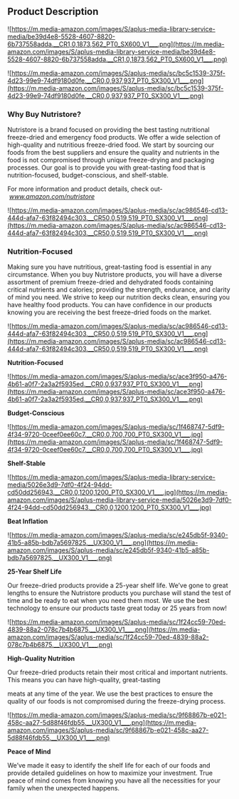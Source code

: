 ## **Product Description**

![https://m.media-amazon.com/images/S/aplus-media-library-service-media/be39d4e8-5528-4607-8820-6b737558adda.__CR1,0,1873,562_PT0_SX600_V1___.png](https://m.media-amazon.com/images/S/aplus-media-library-service-media/be39d4e8-5528-4607-8820-6b737558adda.__CR1,0,1873,562_PT0_SX600_V1___.png)

![https://m.media-amazon.com/images/S/aplus-media/sc/bc5c1539-375f-4d23-99e9-74df9180d0fe.__CR0,0,937,937_PT0_SX300_V1___.png](https://m.media-amazon.com/images/S/aplus-media/sc/bc5c1539-375f-4d23-99e9-74df9180d0fe.__CR0,0,937,937_PT0_SX300_V1___.png)

### **Why Buy Nutristore?**

Nutristore is a brand focused on providing the best tasting nutritional freeze-dried and emergency food products. We offer a wide selection of high-quality and nutritious freeze-dried food. We start by sourcing our foods from the best suppliers and ensure the quality and nutrients in the food is not compromised through unique freeze-drying and packaging processes. Our goal is to provide you with great-tasting food that is nutrition-focused, budget-conscious, and shelf-stable.

For more information and product details, check out- *www.amazon.com/nutristore*

![https://m.media-amazon.com/images/S/aplus-media/sc/ac986546-cd13-444d-afa7-63f82494c303.__CR50,0,519,519_PT0_SX300_V1___.png](https://m.media-amazon.com/images/S/aplus-media/sc/ac986546-cd13-444d-afa7-63f82494c303.__CR50,0,519,519_PT0_SX300_V1___.png)

### **Nutrition-Focused**

Making sure you have nutritious, great-tasting food is essential in any circumstance. When you buy Nutristore products, you will have a diverse assortment of premium freeze-dried and dehydrated foods containing critical nutrients and calories; providing the strength, endurance, and clarity of mind you need. We strive to keep our nutrition decks clean, ensuring you have healthy food products. You can have confidence in our products knowing you are receiving the best freeze-dried foods on the market.

![https://m.media-amazon.com/images/S/aplus-media/sc/ac986546-cd13-444d-afa7-63f82494c303.__CR50,0,519,519_PT0_SX300_V1___.png](https://m.media-amazon.com/images/S/aplus-media/sc/ac986546-cd13-444d-afa7-63f82494c303.__CR50,0,519,519_PT0_SX300_V1___.png)

**Nutrition-Focused**

![https://m.media-amazon.com/images/S/aplus-media/sc/ace3f950-a476-4b61-a0f7-2a3a2f5935ed.__CR0,0,937,937_PT0_SX300_V1___.png](https://m.media-amazon.com/images/S/aplus-media/sc/ace3f950-a476-4b61-a0f7-2a3a2f5935ed.__CR0,0,937,937_PT0_SX300_V1___.png)

**Budget-Conscious**

![https://m.media-amazon.com/images/S/aplus-media/sc/1f468747-5df9-4f34-9720-0ceef0ee60c7.__CR0,0,700,700_PT0_SX300_V1___.jpg](https://m.media-amazon.com/images/S/aplus-media/sc/1f468747-5df9-4f34-9720-0ceef0ee60c7.__CR0,0,700,700_PT0_SX300_V1___.jpg)

**Shelf-Stable**

![https://m.media-amazon.com/images/S/aplus-media-library-service-media/5026e3d9-7df0-4f24-94dd-cd50dd256943.__CR0,0,1200,1200_PT0_SX300_V1___.jpg](https://m.media-amazon.com/images/S/aplus-media-library-service-media/5026e3d9-7df0-4f24-94dd-cd50dd256943.__CR0,0,1200,1200_PT0_SX300_V1___.jpg)

**Beat Inflation**

![https://m.media-amazon.com/images/S/aplus-media/sc/e245db5f-9340-41b5-a85b-bdb7a5697825.__UX300_V1___.png](https://m.media-amazon.com/images/S/aplus-media/sc/e245db5f-9340-41b5-a85b-bdb7a5697825.__UX300_V1___.png)

**25-Year Shelf Life**

Our freeze-dried products provide a 25-year shelf life. We’ve gone to great lengths to ensure the Nutristore products you purchase will stand the test of time and be ready to eat when you need them most. We use the best technology to ensure our products taste great today or 25 years from now!

![https://m.media-amazon.com/images/S/aplus-media/sc/1f24cc59-70ed-4839-88a2-078c7b4b6875.__UX300_V1___.png](https://m.media-amazon.com/images/S/aplus-media/sc/1f24cc59-70ed-4839-88a2-078c7b4b6875.__UX300_V1___.png)

**High-Quality Nutrition**

Our freeze-dried products retain their most critical and important nutrients. This means you can have high-quality, great-tasting

meats at any time of the year. We use the best practices to ensure the quality of our foods is not compromised during the freeze-drying process.

![https://m.media-amazon.com/images/S/aplus-media/sc/9f68867b-e021-458c-aa27-5d88f46fdb55.__UX300_V1___.png](https://m.media-amazon.com/images/S/aplus-media/sc/9f68867b-e021-458c-aa27-5d88f46fdb55.__UX300_V1___.png)

**Peace of Mind**

We’ve made it easy to identify the shelf life for each of our foods and provide detailed guidelines on how to maximize your investment. True peace of mind comes from knowing you have all the necessities for your family when the unexpected happens.
